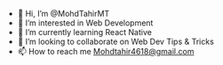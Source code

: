 - 👋 Hi, I’m @MohdTahirMT
- 👀 I’m interested in Web Development
- 🌱 I’m currently learning React Native
- 💞️ I’m looking to collaborate on Web Dev Tips & Tricks
- 📫 How to reach me Mohdtahir4618@gmail.com

<!---
MohdTahirMT/MohdTahirMT is a ✨ special ✨ repository because its `README.md` (this file) appears on your GitHub profile.
You can click the Preview link to take a look at your changes.
--->
